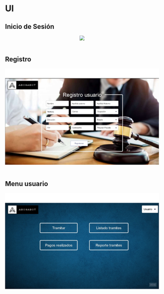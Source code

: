 
# UI

## Inicio de Sesión
<div style="text-align:center">
    <img src="./img/in.jpg"/>
</div>

<br>

## Registro
<div style="text-align:center">
    <img src="./img/re.jpg"/>
</div>

<br>

## Menu usuario
<div style="text-align:center">
    <img src="./img/me.jpg"/>
</div>
